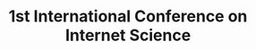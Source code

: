 ---
dateStart: 2013-04-10
dateEnd: 2013-04-11
title: "1st International Conference on Internet Science"
venue: "1st International Conference on Internet Science"
organizer: Andrea Scharnhorst
credit: "Places & Spaces"
city: Brussels
state:
country: Belgium
pdfLink:
venueImages:
 - sm: image01.sm.jpg
   lg: image01.lg.jpg
---